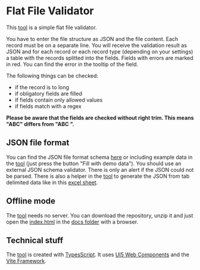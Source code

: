 # Flat File Validator

This [tool](https://fmabap.github.io/Flat_File_Validator/) is a simple flat file validator.

You have to enter the file structure as JSON and the file content. Each record must be on a separate line. You will receive the validation result as JSON and for each record or each record type (depending on your settings) a table with the records splitted into the fields. Fields with errors are marked in red. You can find the error in the tooltip of the field.

The following things can be checked:
- if the record is to long
- if obligatory fields are filled
- if fields contain only allowed values
- if fields match with a regex
 
**Please be aware that the fields are checked without right trim. This means "ABC" differs from "ABC ".**

## JSON file format
You can find the JSON file format schema [here](./json.schema.json) or including example data in the [tool](https://fmabap.github.io/Flat_File_Validator/) (just press the button "Fill with demo data"). You should use an external JSON schema validator. There is only an alert if the JSON could not be parsed.
There is also a helper in the [tool](https://fmabap.github.io/Flat_File_Validator/) to generate the JSON from tab delimited data like in this [excel sheet](.public/Demo-File-Structure-Helper.xlsx).

## Offline mode
The [tool](https://fmabap.github.io/Flat_File_Validator/) needs no server. You can download the repository, unzip it and just open the [index.html](./docs/index.html) in the [docs folder](./docs/) with a browser.

## Technical stuff
The [tool](https://fmabap.github.io/Flat_File_Validator/) is created with [TypesScript](https://www.typescriptlang.org/). It uses [UI5 Web Components](https://sap.github.io/ui5-webcomponents/) and the [Vite Framework](https://vitejs.dev/).
 
 